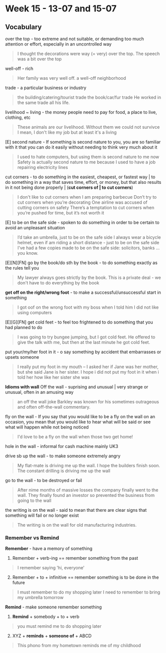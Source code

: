 # Week 15 - 13-07 and 15-07

## Vocabulary 

over the top - too extreme and not suitable, or demanding too much attention or effort, especially in an uncontrolled way
> I thought the decorations were way (= very) over the top.
> The speech was a bit over the top

well-off - rich
> Her family was very well off.
> a well-off neighborhood

trade - a particular business or industry
> the building/catering/tourist trade
> the book/car/fur trade
> He worked in the same trade all his life.

livelihood ~ living -  the money people need to pay for food, a place to live, clothing, etc
> These animals are our livelihood. Without them we could not survivce
> I mean, I don't like my job but at least it's a living 

[E] second nature - If something is second nature to you, you are so familiar with it that you can do it easily without needing to think very much about it
> I used to hate computers, but using them is second nature to me now
> Safety is actually second nature to me because I used to have a job repairing electricity lines

cut corners - to do something in the easiest, cheapest, or fastest way | to do something in a way that saves time, effort, or money, but that also results in it not being done properly | (**cut corners of | to cut corners**)
	
> I don't like to cut corners when I am preparing barbecue
> Don’t try to cut corners when you’re decorating
> One airline was accused of cutting corners on safety
> There’s a temptation to cut corners when you’re pushed for time, but it’s not worth it

[E] to be on the safe side -  spoken to do something in order to be certain to avoid an unpleasant situation
> I’d take an umbrella, just to be on the safe side
> I always wear a bicycle helmet, even if am riding a short distance - just to be on the safe side
> I've had a few copies made to be on the safe side: solicitors, banks ... you know.

[E][N][FN] go by the book/do sth by the book - to do something exactly as the rules tell you
> My lawyer always goes strictly by the book.
> This is a private deal - we don't have to do everything by the book

 **get off on the right/wrong foot** - to make a successful/unsuccessful start in something
 > I got oof on the wrong foot with my boss when I told him I did not like using computers

[E][G][FN] get cold feet - to feel too frightened to do something that you had planned to do
> I was going to try bungee jumping, but I got cold feet.
> He offered to give the talk with me, but then at the last minute he got cold feet.

put your/my/her foot in it - o say something by accident that embarrasses or upsets someone
> I really put my foot in my mouth – I asked her if Jane was her mother, but she said Jane is her sister.
> I hope i did not put my foot in it when i told her how like her  sister she was

**Idioms with wall**
Off the wall - suprising and unusual | very strange or unusual, often in an amusing way
> an off the wall joke
> Barkley was known for his sometimes outrageous and often off-the-wall commentary.

fly on the wall - If you say that you would like to be a fly on the wall on an occasion, you mean that you would like to hear what will be said or see what will happen while not being noticed
> I'd love to be a fly on the wall when those two get home!

hole in the wall - informal for cash machine mainly UK3

drive sb up the wall - to make someone extremely angry
> My flat-mate is driving me up the wall.
> I hope the builders finish soon. The constant drilling is driving me up the wall

go to the wall - to be destroyed or fail
> After nime months of massive losses the company finally went to the wall.
> They finally found an investor so prevented the business from going to the wall

the writing is on the wall - said to mean that there are clear signs that something will fail or no longer exist
>  The writing is on the wall for old manufacturing industries.

### Remember vs Remind

**Remember** - have a memory of something

1. Remember + verb-ing == remember something from the past
> I remember saying 'hi, everyone'

2. Remember + to + infinitive == remember something is to be done in the future
> I must remember to do my shopping later
> I need to remember to bring my umbrella tomorrow

**Remind** - make someone remember something 

1. **Remind** + somebody + to + verb 
> you must remind me to do shopping later

2. XYZ + **reminds** + **someone of** + ABCD
> This phono from my hometown reminds me of my childhood
